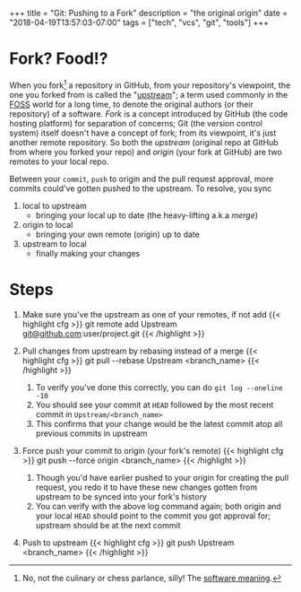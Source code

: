 +++
title = "Git: Pushing to a Fork"
description = "the original origin"
date = "2018-04-19T13:57:03-07:00"
tags = ["tech", "vcs", "git", "tools"]
+++


# Fork? Food!?

When you fork[^1] a repository in GitHub, from your repository's viewpoint, the one you forked from is called the "[upstream][]"; a term used commonly in the [FOSS][] world for a long time, to denote the original authors (or their repository) of a software.  _Fork_ is a concept introduced by GitHub (the code hosting platform) for separation of concerns; Git (the version control system) itself doesn't have a concept of fork; from its viewpoint, it's just another remote repository.  So both the _upstream_ (original repo at GitHub from where you forked your repo) and _origin_ (your fork at GitHub) are two remotes to your local repo.

Between your `commit`, `push` to origin and the pull request approval, more commits could've gotten pushed to the upstream.  To resolve, you sync

1. local to upstream
    * bringing your local up to date (the heavy-lifting a.k.a *merge*)
2. origin to local
    * bringing your own remote (origin) up to date
3. upstream to local
    * finally making your changes

[upstream]: https://en.wikipedia.org/wiki/Upstream_(software_development)
[FOSS]: https://en.wikipedia.org/wiki/Free_and_open-source_software

# Steps

1. Make sure you've the upstream as one of your remotes, if not add
{{< highlight cfg >}}
git remote add Upstream git@github.com:user/project.git
{{< /highlight >}}

1. Pull changes from upstream by rebasing instead of a merge
{{< highlight cfg >}}
git pull --rebase Upstream <branch_name>
{{< /highlight >}}

    1. To verify you've done this correctly, you can do `git log --oneline -10`
    2. You should see your commit at `HEAD` followed by the most recent commit in `Upstream/<branch_name>`
    3. This confirms that your change would be the latest commit atop all previous commits in upstream

3. Force push your commit to origin (your fork's remote)
{{< highlight cfg >}}
git push --force origin <branch_name>
{{< /highlight >}}
    1. Though you'd have earlier pushed to your origin for creating the pull request, you redo it to have these new changes gotten from upstream to be synced into your fork's history
    2. You can verify with the above log command again; both origin and your local `HEAD` should point to the commit you got approval for; upstream should be at the next commit
4. Push to upstream
{{< highlight cfg >}}
git push Upstream <branch_name>
{{< /highlight >}}

[^1]: No, not the culinary or chess parlance, silly! The [software meaning](https://en.wikipedia.org/wiki/Fork_(software_development)).
